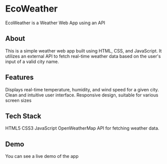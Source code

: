 # EcoWeather
EcoWeather is a Weather Web App using an API

## About 
This is a simple weather web app built using HTML, CSS, and JavaScript. It utilizes an external API to fetch real-time weather data based on the user's input of a valid city name.

## Features
Displays real-time temperature, humidity, and wind speed for a given city.
Clean and intuitive user interface.
Responsive design, suitable for various screen sizes

## Tech Stack
HTML5
CSS3
JavaScript
OpenWeatherMap API for fetching weather data.

## Demo
You can see a live demo of the app
